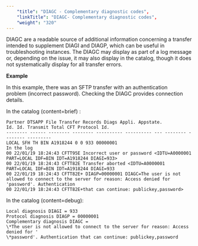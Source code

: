 ```yaml
---
    "title": "DIAGC - Complementary diagnostic codes",
    "linkTitle": "DIAGC- Complementary diagnostic codes",
    "weight": "320"
---
```

DIAGC are a readable source of additional information concerning a transfer intended to supplement DIAGI and DIAGP, which can be useful in troubleshooting instances. The DIAGC may display as part of a log message or, depending on the issue, it may also display in the catalog, though it does not systematically display for all transfer errors.

****Example****

In this example, there was an SFTP transfer with an authentication problem (incorrect password). Checking the DIAGC provides connection details.

In the catalog (content=brief) :

```
Partner DTSAPP File Transfer Records Diags Appli. Appstate.
Id. Id. Transmit Total CFT Protocol Id.
-------- ------ -------- -------- ---------- ---------- --- -------- -------- ---------
LOCAL SFH TH BIN A1918244 0 0 933 00000001
In the log
00 22/01/19 18:24:43 CFTT95E Incorrect user or password <IDTU=A0000001 PART=LOCAL IDF=BIN IDT=A1918244 DIAGI=933>
00 22/01/19 18:24:43 CFTT82E Transfer aborted <IDTU=A0000001 PART=LOCAL IDF=BIN IDT=A1918244 DIAGI=933
00 22/01/19 18:24:43 CFTT82E+ DIAGP=00000001 DIAGC=The user is not allowed to connect to the server for reason: Access denied for 'password'. Authentication
00 22/01/19 18:24:43 CFTT82E+that can continue: publickey,password>
```

In the catalog (content=debug):

```
Local diagnosis DIAGI = 933
Protocol diagnosis DIAGP = 00000001
Complementary diagnosis DIAGC =
\*The user is not allowed to connect to the server for reason: Access denied for '
\*password'. Authentication that can continue: publickey,password
```
